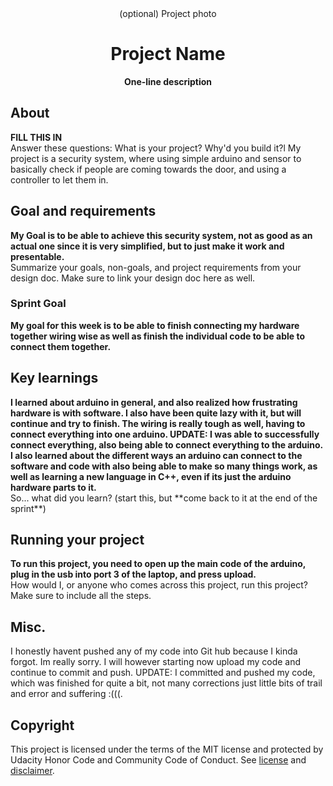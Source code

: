 <div align="center">(optional) Project photo</div>
<h1 align="center">Project Name</h1>
<p align="center"><strong>One-line description</strong>
<br/>

<h2>About</h2>
<strong>FILL THIS IN</strong><br/>
Answer these questions: What is your project? Why'd you build it?l
My project is a security system, where using simple arduino and sensor to basically check if people are coming towards the door, and using a controller to let them in.

<h2>Goal and requirements</h2>
<strong>My Goal is to be able to achieve this security system, not as good as an actual one since it is very simplified, but to just make it work and presentable.</strong><br/>
 Summarize your goals, non-goals, and project requirements from your design doc. Make sure to link your design doc here as well.
 
 <h3>Sprint Goal</h3>
<strong> My goal for this week is to be able to finish connecting my hardware together wiring wise as well as finish the individual code to be able to connect them together.</strong><br/>

<h2>Key learnings</h2>
<strong>I learned about arduino in general, and also realized how frustrating hardware is with software. I also have been quite lazy with it, but will continue and try to finish. The wiring is really tough as well, 
having to connect everything into one arduino. UPDATE: I was able to successfully connect everything, also being able to connect everything to the arduino. I also learned about the different ways an arduino can connect to the software and code with also being able to make so many things work, as well as learning a new language in C++, even if its just the arduino hardware parts to it.</strong><br/>
So... what did you learn? (start this, but **come back to it at the end of the sprint**)

<h2>Running your project</h2>
<strong>To run this project, you need to open up the main code of the arduino, plug in the usb into port 3 of the laptop, and press upload.</strong><br/>
How would I, or anyone who comes across this project, run this project? Make sure to include all the steps.

<h2>Misc.</h2>
I honestly havent pushed any of my code into Git hub because I kinda forgot. Im really sorry. I will however starting now upload my code and continue to commit and push. UPDATE: I committed and pushed my code, which was finished for quite a bit, not many corrections just little bits of trail and error and suffering :(((.

<h2>Copyright</h2>
This project is licensed under the terms of the MIT license and protected by Udacity Honor Code and Community Code of Conduct. See <a href="LICENSE.md">license</a> and <a href="LICENSE.DISCLAIMER.md">disclaimer</a>.
